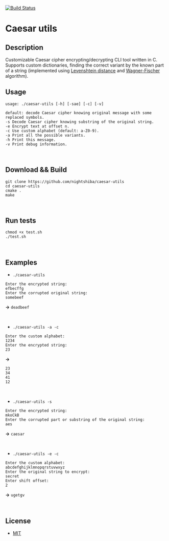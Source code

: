 [![Build Status](https://travis-ci.com/nightshiba/caesar-utils.svg?branch=main)](https://travis-ci.com/nightshiba/caesar-utils)
# Caesar utils
## Description

Customizable Caesar cipher encrypting/decrypting CLI tool written in C.
Supports custom dictionaries, finding the correct variant by the known part of a string (implemented using [Levenshtein distance](https://en.wikipedia.org/wiki/Levenshtein_distance) and [Wagner-Fischer](https://en.wikipedia.org/wiki/Wagner%E2%80%93Fischer_algorithm) algorithm).
&nbsp;
## Usage
```
usage: ./caesar-utils [-h] [-sae] [-c] [-v]

default: decode Caesar cipher knowing original message with some replaced symbols.
-s Decode Caesar cipher knowing substring of the original string.
-e Encrypt text at offset n.
-c Use custom alphabet (default: a-Z0-9).
-a Print all the possible variants.
-h Print this message.
-v Print debug information.
```
&nbsp;
## Download && Build

```
git clone https://github.com/nightshiba/caesar-utils
cd caesar-utils
cmake .
make
```
&nbsp;
## Run tests
```
chmod +x test.sh
./test.sh
```
&nbsp;
## Examples

- `./caesar-utils`
```
Enter the encrypted string:
efbecffg
Enter the corrupted original string:
somebeef
```
 **->**
`deadbeef`

&nbsp;

- `./caesar-utils -a -c`
```
Enter the custom alphabet:
1234
Enter the encrypted string:
23
```
 **->**
```
23
34
41
12
```

&nbsp;

- `./caesar-utils -s`
```
Enter the encrypted string:
mkoCkB
Enter the corrupted part or substring of the original string:
aes
```
 **->**
`caesar`

&nbsp;

- `./caesar-utils -e -c`
```
Enter the custom alphabet:
abcdefghijklmnopqrstuvwxyz
Enter the original string to encrypt:
secret
Enter shift offset:
2
```
 **->**
`ugetgv`

&nbsp;
## License
- [MIT](https://github.com/nightshiba/caesar-utils/blob/main/LICENSE)

